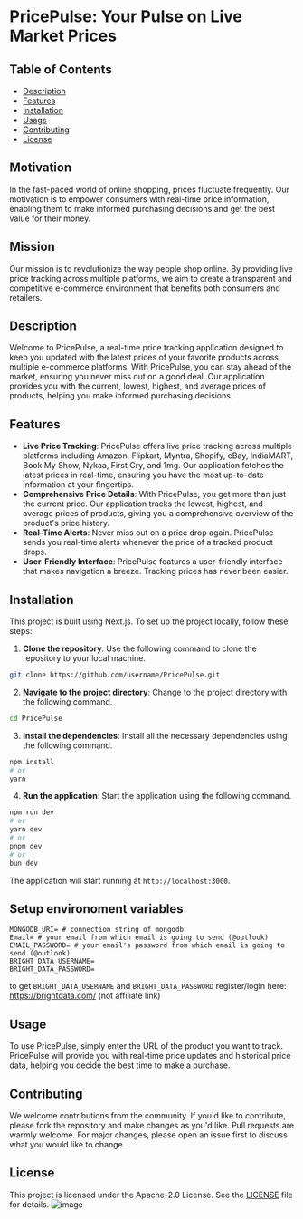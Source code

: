 # PricePulse: Your Pulse on Live Market Prices

## Table of Contents

- [Description](#description)
- [Features](#features)
- [Installation](#installation)
- [Usage](#usage)
- [Contributing](#contributing)
- [License](#license)

## Motivation

In the fast-paced world of online shopping, prices fluctuate frequently. Our motivation is to empower consumers with real-time price information, enabling them to make informed purchasing decisions and get the best value for their money.

## Mission

Our mission is to revolutionize the way people shop online. By providing live price tracking across multiple platforms, we aim to create a transparent and competitive e-commerce environment that benefits both consumers and retailers.

## Description

Welcome to PricePulse, a real-time price tracking application designed to keep you updated with the latest prices of your favorite products across multiple e-commerce platforms. With PricePulse, you can stay ahead of the market, ensuring you never miss out on a good deal. Our application provides you with the current, lowest, highest, and average prices of products, helping you make informed purchasing decisions.

## Features

- **Live Price Tracking**: PricePulse offers live price tracking across multiple platforms including Amazon, Flipkart, Myntra, Shopify, eBay, IndiaMART, Book My Show, Nykaa, First Cry, and 1mg. Our application fetches the latest prices in real-time, ensuring you have the most up-to-date information at your fingertips.
- **Comprehensive Price Details**: With PricePulse, you get more than just the current price. Our application tracks the lowest, highest, and average prices of products, giving you a comprehensive overview of the product's price history.
- **Real-Time Alerts**: Never miss out on a price drop again. PricePulse sends you real-time alerts whenever the price of a tracked product drops.
- **User-Friendly Interface**: PricePulse features a user-friendly interface that makes navigation a breeze. Tracking prices has never been easier.

## Installation

This project is built using Next.js. To set up the project locally, follow these steps:

1. **Clone the repository**: Use the following command to clone the repository to your local machine.

```bash
git clone https://github.com/username/PricePulse.git
```

2. **Navigate to the project directory**: Change to the project directory with the following command.

```bash
cd PricePulse
```

3. **Install the dependencies**: Install all the necessary dependencies using the following command.

```bash
npm install
# or
yarn
```

4. **Run the application**: Start the application using the following command.

```bash
npm run dev
# or
yarn dev
# or
pnpm dev
# or
bun dev
```

The application will start running at `http://localhost:3000`.

## Setup environoment variables

```
MONGODB_URI= # connection string of mongodb
Email= # your email from which email is going to send (@outlook)
EMAIL_PASSWORD= # your email's password from which email is going to send (@outlook)
BRIGHT_DATA_USERNAME=
BRIGHT_DATA_PASSWORD=
```

to get `BRIGHT_DATA_USERNAME` and `BRIGHT_DATA_PASSWORD` register/login here: https://brightdata.com/ (not affiliate link)

## Usage

To use PricePulse, simply enter the URL of the product you want to track. PricePulse will provide you with real-time price updates and historical price data, helping you decide the best time to make a purchase.

## Contributing

We welcome contributions from the community. If you'd like to contribute, please fork the repository and make changes as you'd like. Pull requests are warmly welcome. For major changes, please open an issue first to discuss what you would like to change.

## License

This project is licensed under the Apache-2.0 License. See the [LICENSE](LICENSE) file for details.
![image](https://github.com/VitthalGund/Price-Pulse/assets/97181033/7266085e-d993-4873-b933-3190e8df6344)

